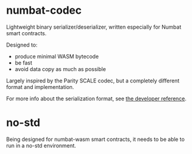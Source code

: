 # numbat-codec

Lightweight binary serializer/deserializer, written especially for Numbat smart contracts.

Designed to:
- produce minimal WASM bytecode
- be fast
- avoid data copy as much as possible

Largely inspired by the Parity SCALE codec, but a completely different format and implementation.

For more info about the serialization format, see [the developer reference](https://docs.numbat.com/developers/developer-reference/numbat-serialization-format/).

# no-std

Being designed for numbat-wasm smart contracts, it needs to be able to run in a no-std environment.
